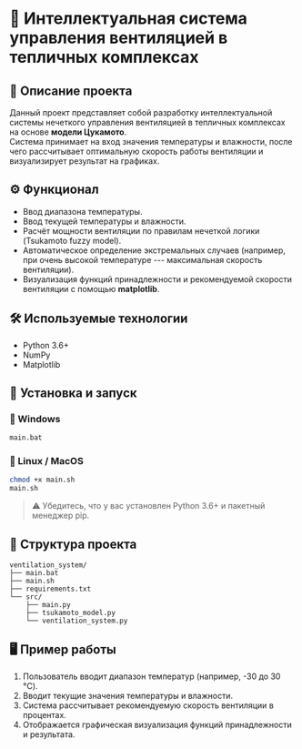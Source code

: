 # 🌿 Интеллектуальная система управления вентиляцией в тепличных комплексах

## 📌 Описание проекта

Данный проект представляет собой разработку интеллектуальной системы
нечеткого управления вентиляцией в тепличных комплексах на основе
**модели Цукамото**.\
Система принимает на вход значения температуры и влажности, после чего
рассчитывает оптимальную скорость работы вентиляции и визуализирует
результат на графиках.

## ⚙️ Функционал

-   Ввод диапазона температуры.
-   Ввод текущей температуры и влажности.
-   Расчёт мощности вентиляции по правилам нечеткой логики (Tsukamoto
    fuzzy model).
-   Автоматическое определение экстремальных случаев (например, при
    очень высокой температуре --- максимальная скорость вентиляции).
-   Визуализация функций принадлежности и рекомендуемой скорости
    вентиляции с помощью **matplotlib**.

## 🛠 Используемые технологии

-   Python 3.6+
-   NumPy
-   Matplotlib

## 🚀 Установка и запуск

### 🔹 Windows

``` bash
main.bat
```

### 🔹 Linux / MacOS

``` bash
chmod +x main.sh
main.sh
```

> ⚠️ Убедитесь, что у вас установлен Python 3.6+ и пакетный менеджер pip.

## 📂 Структура проекта

    ventilation_system/
    ├── main.bat               
    ├── main.sh                
    ├── requirements.txt      
    └── src/
        ├── main.py            
        ├── tsukamoto_model.py 
        └── ventilation_system.py 

## 🖥 Пример работы

1.  Пользователь вводит диапазон температур (например, -30 до 30 °C).
2.  Вводит текущие значения температуры и влажности.
3.  Система рассчитывает рекомендуемую скорость вентиляции в процентах.
4.  Отображается графическая визуализация функций принадлежности и
    результата.


